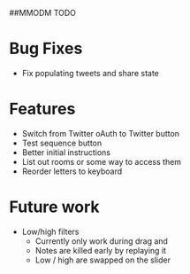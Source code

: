 ##MMODM TODO

# Bug Fixes
* Fix populating tweets and share state

# Features
* Switch from Twitter oAuth to Twitter button 
* Test sequence button
* Better initial instructions
* List out rooms or some way to access them
* Reorder letters to keyboard

# Future work
* Low/high filters
	* Currently only work during drag and
	* Notes are killed early by replaying it
	* Low / high are swapped on the slider
